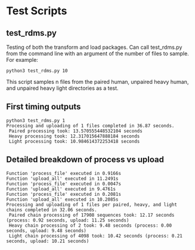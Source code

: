# Test Scripts

## test_rdms.py

Testing of both the transform and load packages. Can call test_rdms.py from the command line with an argument of the number of files to sample. For example:

`python3 test_rdms.py 10` 

This script samples n files from the paired human, unpaired heavy human, and unpaired heavy light directories as a test.

## First timing outputs

```
python3 test_rdms.py 1
Processing and uploading of 1 files completed in 36.87 seconds.
 Paired processing took: 13.570555448532104 seconds 
 Heavy processing took: 12.317015647888184 seconds 
 Light processing took: 10.984614372253418 seconds
 ```

 ## Detailed breakdown of process vs upload
```
Function 'process_file' executed in 0.9166s
Function 'upload_all' executed in 11.2491s
Function 'process_file' executed in 0.0047s
Function 'upload_all' executed in 9.4761s
Function 'process_file' executed in 0.2081s
Function 'upload_all' executed in 10.2085s
Processing and uploading of 1 files per paired, heavy, and light chains completed in 32.06 seconds.
 Paired chain processing of 17908 sequences took: 12.17 seconds (process: 0.92 seconds, upload: 11.25 seconds)
 Heavy chain processing of 2 took: 9.48 seconds (process: 0.00 seconds, upload: 9.48 seconds)
 Light chain processing of 4098 took: 10.42 seconds (process: 0.21 seconds, upload: 10.21 seconds)
 ```